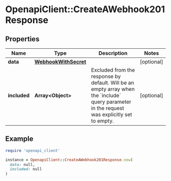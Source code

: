 # OpenapiClient::CreateAWebhook201Response

## Properties

| Name | Type | Description | Notes |
| ---- | ---- | ----------- | ----- |
| **data** | [**WebhookWithSecret**](WebhookWithSecret.md) |  | [optional] |
| **included** | **Array&lt;Object&gt;** | Excluded from the response by default. Will be an empty array when the &#x60;include&#x60; query parameter in the request was explicitly set to empty. | [optional] |

## Example

```ruby
require 'openapi_client'

instance = OpenapiClient::CreateAWebhook201Response.new(
  data: null,
  included: null
)
```

